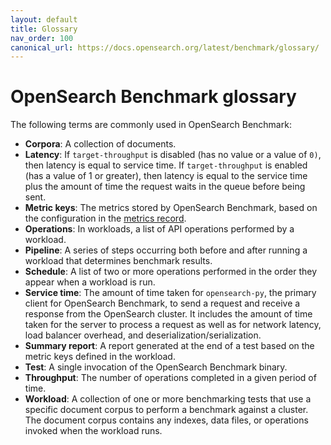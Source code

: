 ```yaml
---
layout: default
title: Glossary
nav_order: 100
canonical_url: https://docs.opensearch.org/latest/benchmark/glossary/
---
```


# OpenSearch Benchmark glossary

The following terms are commonly used in OpenSearch Benchmark:

- **Corpora**: A collection of documents.
- **Latency**: If `target-throughput` is disabled (has no value or a value of `0)`, then latency is equal to service time. If `target-throughput` is enabled (has a value of 1 or greater), then latency is equal to the service time plus the amount of time the request waits in the queue before being sent.
- **Metric keys**: The metrics stored by OpenSearch Benchmark, based on the configuration in the [metrics record]({{site.url}}{{site.baseurl}}/benchmark/metrics/metric-records/).
- **Operations**: In workloads, a list of API operations performed by a workload.
- **Pipeline**: A series of steps occurring both before and after running a workload that determines benchmark results.
- **Schedule**: A list of two or more operations performed in the order they appear when a workload is run.
- **Service time**: The amount of time taken for `opensearch-py`, the primary client for OpenSearch Benchmark, to send a request and receive a response from the OpenSearch cluster. It includes the amount of time taken for the server to process a request as well as for network latency, load balancer overhead, and deserialization/serialization.
- **Summary report**: A report generated at the end of a test based on the metric keys defined in the workload.
- **Test**: A single invocation of the OpenSearch Benchmark binary.
- **Throughput**: The number of operations completed in a given period of time.
- **Workload**: A collection of one or more benchmarking tests that use a specific document corpus to perform a benchmark against a cluster. The document corpus contains any indexes, data files, or operations invoked when the workload runs.